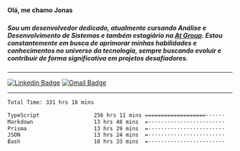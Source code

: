 <h4 align="left">Olá, me chamo Jonas</h4>

###

<h5 align="left">Sou um desenvolvedor dedicado, atualmente cursando Análise e Desenvolvimento de Sistemas e também  estagiário na <a href="https://atgroup.com.br/">At Group</a>. Estou constantemente em busca de aprimorar minhas habilidades e conhecimentos no universo da tecnologia, sempre buscando evoluir e contribuir de forma significativa em projetos desafiadores.</h5>

###
<hr>

[![Linkedin Badge](https://img.shields.io/badge/-Jonas%20Neto-065535?style=flat-square&logo=Linkedin&logoColor=white&link=https://www.linkedin.com/in/jonas-nogueira-neto/)](https://www.linkedin.com/in/jonas-nogueira-neto/)
[![Gmail Badge](https://img.shields.io/badge/-nogueiraneto.jonas@gmail.com-065535?style=flat-square&logo=Gmail&logoColor=white&link=mailto:diego.schell.f@gmail.com)](mailto:diego.schell.f@gmail.com)
<hr>
<!--START_SECTION:waka-->

```txt
Total Time: 331 hrs 18 mins

TypeScript                 256 hrs 11 mins ===================······   76.49 %
Markdown                   13 hrs 48 mins  =························   04.12 %
Prisma                     13 hrs 29 mins  =························   04.03 %
JSON                       13 hrs 24 mins  =························   04.00 %
Bash                       10 hrs 33 mins  =························   03.15 %
```

<!--END_SECTION:waka-->
###
